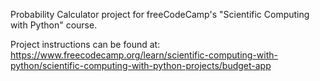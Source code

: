 Probability Calculator project for freeCodeCamp's "Scientific Computing with Python" course.

Project instructions can be found at: https://www.freecodecamp.org/learn/scientific-computing-with-python/scientific-computing-with-python-projects/budget-app
